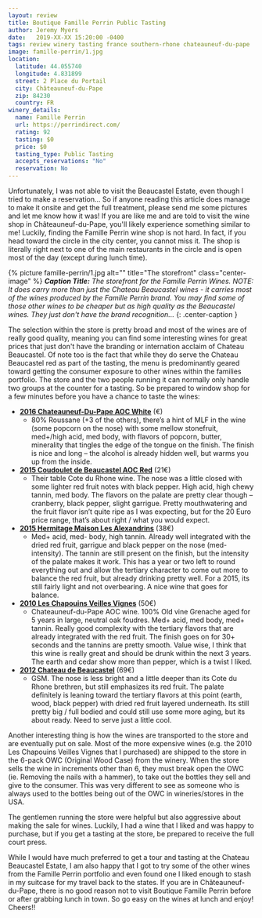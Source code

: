 ```yaml
---
layout: review
title: Boutique Famille Perrin Public Tasting
author: Jeremy Myers
date:   2019-XX-XX 15:20:00 -0400
tags: review winery tasting france southern-rhone chateauneuf-du-pape 
image: famille-perrin/1.jpg
location:
  latitude: 44.055740
  longitude: 4.831899
  street: 2 Place du Portail
  city: Châteauneuf-du-Pape
  zip: 84230
  country: FR
winery_details:
  name: Famille Perrin
  url: https://perrindirect.com/
  rating: 92
  tasting: $0
  price: $0
  tasting_type: Public Tasting
  accepts_reservations: "No"
  reservation: No
---
```

Unfortunately, I was not able to visit the Beaucastel Estate, even though I tried to make a reservation...  So if anyone reading this article does manage to make it onsite and get the full treatment, please send me some pictures and let me know how it was!  If you are like me and are told to visit the wine shop in Châteauneuf-du-Pape, you'll likely experience something similar to me!  Luckily, finding the Famille Perrin wine shop is not hard.  In fact, if you head toward the circle in the city center, you cannot miss it.  The shop is literally right next to one of the main restaurants in the circle and is open most of the day (except during lunch time).

{% picture famille-perrin/1.jpg alt="" title="The storefront" class="center-image" %}
***Caption Title:*** *The storefront for the Famille Perrin Wines.  NOTE: It does carry more than just the Chateau Beaucastel wines - it carries most of the wines produced by the Famille Perrin brand.  You may find some of those other wines to be cheaper but as high quality as the Beaucastel wines.  They just don't have the brand recognition...*
{: .center-caption }

The selection within the store is pretty broad and most of the wines are of really good quality, meaning you can find some interesting wines for great prices that just don't have the branding or internation acclaim of Chateau Beaucastel.  Of note too is the fact that while they do serve the Chateau Beaucastel red as part of the tasting, the menu is predominantly geared toward getting the consumer exposure to other wines within the families portfolio.  The store and the two people running it can normally only handle two groups at the counter for a tasting.  So be prepared to window shop for a few minutes before you have a chance to taste the wines:

* [**2016 Chateauneuf-Du-Pape AOC White**]() (€)
  * 80% Roussane (+3 of the others), there’s a hint of MLF in the wine (some popcorn on the nose) with some mellow stonefruit, med+/high acid, med body, with flavors of popcorn, butter, minerality that tingles the edge of the tongue on the finish.  The finish is nice and long – the alcohol is already hidden well, but warms you up from the inside.  
* [**2015 Coudoulet de Beaucastel AOC Red**]() (21€)
  * Their table Cote du Rhone wine.  The nose was a little closed with some lighter red fruit notes with black pepper.  High acid, high chewy tannin, med body.  The flavors on the palate are pretty clear though – cranberry, black pepper, slight garrigue.  Pretty mouthwatering and the fruit flavor isn’t quite ripe as I was expecting, but for the 20 Euro price range, that’s about right / what you would expect.  
* [**2015 Hermitage Maison Les Alexandrins**]() (38€)
  * Med+ acid, med- body, high tannin.  Already well integrated with the dried red fruit, garrigue and black pepper on the nose (med- intensity).  The tannin are still present on the finish, but the intensity of the palate makes it work.  This has a year or two left to round everything out and allow the tertiary character to come out more to balance the red fruit, but already drinking pretty well.  For a 2015, its still fairly light and not overbearing.  A nice wine that goes for balance.  
* [**2010 Les Chapouins Veilles Vignes**]() (50€)
  * Chateauneuf-du-Pape AOC wine.  100% Old vine Grenache aged for 5 years in large, neutral oak foudres.  Med+ acid, med body, med+ tannin.  Really good complexity with the tertiary flavors that are already integrated with the red fruit.  The finish goes on for 30+ seconds and the tannins are pretty smooth.  Value wise, I think that this wine is really great and should be drunk within the next 3 years.  The earth and cedar show more than pepper, which is a twist I liked.  
* [**2012 Chateau de Beaucastel**]() (69€)
  * GSM.  The nose is less bright and a little deeper than its Cote du Rhone brethren, but still emphasizes its red fruit.  The palate definitely is leaning toward the tertiary flavors at this point (earth, wood, black pepper) with dried red fruit layered underneath.  Its still pretty big / full bodied and could still use some more aging, but its about ready.  Need to serve just a little cool.  

Another interesting thing is how the wines are transported to the store and are eventually put on sale.  Most of the more expensive wines (e.g. the 2010 Les Chapouins Veilles Vignes that I purchased) are shipped to the store in the 6-pack OWC (Original Wood Case) from the winery.  When the store sells the wine in increments other than 6, they must break open the OWC (ie. Removing the nails with a hammer), to take out the bottles they sell and give to the consumer.  This was very different to see as someone who is always used to the bottles being out of the OWC in wineries/stores in the USA.  

The gentlemen running the store were helpful but also aggressive about making the sale for wines.  Luckily, I had a wine that I liked and was happy to purchase, but if you get a tasting at the store, be prepared to receive the full court press.  

While I would have much preferred to get a tour and tasting at the Chateau Beaucastel Estate, I am also happy that I got to try some of the other wines from the Famille Perrin portfolio and even found one I liked enough to stash in my suitcase for my travel back to the states.  If you are in Châteauneuf-du-Pape, there is no good reason not to visit Boutique Famille Perrin before or after grabbing lunch in town.  So go easy on the wines at lunch and enjoy!  Cheers!!
